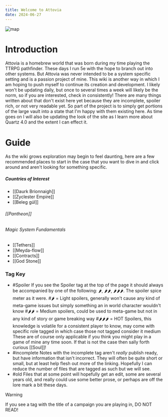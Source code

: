 ```yaml
---
title: Welcome to Attovia
date: 2024-06-27
---
```

![map](https://api2.inkarnate.com/api/embedScenes/pgME7g/previewImage)
# Introduction
Attovia is a homebrew world that was born during my time playing the TTRPG pathfinder. These days I run 5e with the hope to branch out into other systems. But Attovia was never intended to be a system specific setting and is a passion project of mine. This wiki is another way in which I am hoping to push myself to continue its creation and development. I likely won't be updating daily, but once to several times a week will likely be the norm, so if you are interested, check in consistently! There are many things written about that don't exist here yet because they are incomplete, spoiler rich, or not very readable yet. So part of the project is to simply get portions of the large vault into a state that I'm happy with them existing here.
As time goes on I will also be updating the look of the site as I learn more about Quartz 4.0 and the extent I can effect it.
# Guide
As the wiki grows exploration may begin to feel daunting, here are a few recommended places to start in the case that you want to dive in and click around and aren't looking for something specific.
##### Countries of Interest
- [[Daurk Brionnaigh]]
- [[Zyclester Empire]]
- [[Beleg gúl]]
###### [[Pantheon]]
###### Magic System Fundamentals
- [[Tethers]]
- [[Meyda-flow]]
- [[Contracts]]
- [[God Stone]]
### Tag Key
- #Spoiler 
	If you see the Spoiler tag at the top of the page it should always be accompanied by one of the following: 🌶, 🌶🌶, 🌶🌶🌶. The spoiler spice meter as it were.
	#🌶 = Light spoilers, generally won't cause any kind of meta-game issues but simply something an in world character wouldn't know
	#🌶🌶 = Medium spoilers, could be used to meta-game but not in any kind of story or game breaking way
	#🌶🌶🌶 = HOT Spoilers, this knowledge is volatile for a consistent player to know, may come with specific role tagged in which case those not tagged consider it medium
	These are of course only applicable if you think you might play in a game of mine any time soon. If that is not the case then sally forth curious [[Soul]]!
- #incomplete 
	Notes with the incomplete tag aren't *really* publish ready, but have information that isn't incorrect. They will often be quite short or small, but at least help flesh out more of the linking. Hopefully I can reduce the number of files that are tagged as such but we will see.
- #old 
	Files that at some point will hopefully get an edit, some are several years old, and really could use some better prose, or perhaps are off the lore mark a bit these days.
> [!warning]
If you see a tag with the title of a campaign you are playing in, DO NOT READ!
